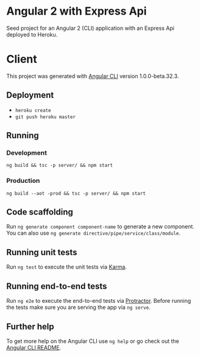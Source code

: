 # Angular 2 with Express Api

Seed project for an Angular 2 (CLI) application with an Express Api deployed to Heroku.

# Client

This project was generated with [Angular CLI](https://github.com/angular/angular-cli) version 1.0.0-beta.32.3.

## Deployment

* `heroku create`
* `git push heroku master`

## Running
### Development

`ng build && tsc -p server/ && npm start`

### Production

`ng build --aot -prod && tsc -p server/ && npm start`

## Code scaffolding

Run `ng generate component component-name` to generate a new component. You can also use `ng generate directive/pipe/service/class/module`.

## Running unit tests

Run `ng test` to execute the unit tests via [Karma](https://karma-runner.github.io).

## Running end-to-end tests

Run `ng e2e` to execute the end-to-end tests via [Protractor](http://www.protractortest.org/).
Before running the tests make sure you are serving the app via `ng serve`.

## Further help

To get more help on the Angular CLI use `ng help` or go check out the [Angular CLI README](https://github.com/angular/angular-cli/blob/master/README.md).
